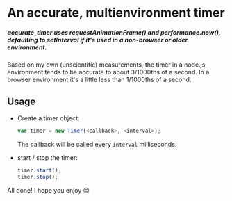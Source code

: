 # An accurate, multienvironment timer
##### accurate_timer uses requestAnimationFrame() and performance.now(), defaulting to setInterval if it's used in a non-browser or older environment.

Based on my own (unscientific) measurements, the timer in a node.js environment tends to be accurate to about 3/1000ths of a second.  In a browser environment it's a little less than 1/1000ths of a second.

## Usage
* Create a timer object:
	```js
	var timer = new Timer(<callback>, <interval>);
	```

	The callback will be called every `interval` milliseconds.

* start / stop the timer:
	```js
	timer.start();
	timer.stop();
	```

All done!  I hope you enjoy :blush: